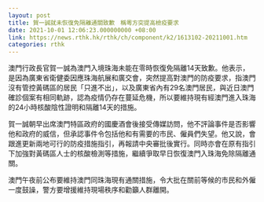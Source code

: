 ```yaml
---
layout: post
title: 賀一誠就未恢復免隔離通關致歉　稱粵方突提高檢疫要求
date: 2021-10-01 12:06:23.000000000 +08:00
link: https://news.rthk.hk/rthk/ch/component/k2/1613102-20211001.htm
categories: rthk
---
```


澳門行政長官賀一誠為澳門入境珠海未能在零時恢復免隔離14天致歉。他表示，是因為廣東省衛健委因應珠海航展和廣交會，突然提高對澳門的防疫要求，指澳門沒有管控黃碼區的居民「只進不出」，以及廣東省內有29名澳門居民，與近日澳門確診個案有相同軌跡，認為疫情仍存在蔓延危機，所以要維持現有經澳門進入珠海的24小時核酸陰性證明和隔離14天的措施。

賀一誠朝早出席澳門特區政府的國慶酒會後接受傳媒訪問，他不評論事件是否影響他和政府的威信，但承認事件令包括他和有需要的市民、僱員們失望。他又說，會跟進更新兩地可行的防疫措施指引，再報請中央審批後實行。同時亦會在原有指引下加強對黃碼區人士的核酸檢測等措施，繼續爭取早日恢復澳門入珠海免除隔離通關。

澳門午夜前公布要維持澳門同珠海現有通關措施，令大批在關前等候的市民和外僱一度鼓譟，警方要增援維持現場秩序和勸籲人群離開。
